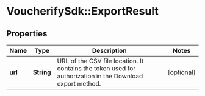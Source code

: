 # VoucherifySdk::ExportResult

## Properties

| Name | Type | Description | Notes |
| ---- | ---- | ----------- | ----- |
| **url** | **String** | URL of the CSV file location. It contains the token used for authorization in the Download export method. | [optional] |

